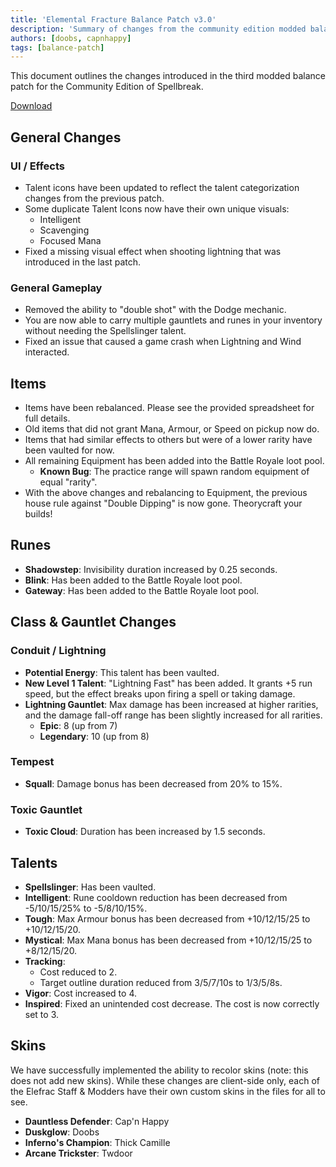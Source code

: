 ```yaml
---
title: 'Elemental Fracture Balance Patch v3.0'
description: 'Summary of changes from the community edition modded balance patch 3.'
authors: [doobs, capnhappy]
tags: [balance-patch]
---
```


This document outlines the changes introduced in the third modded balance patch for the Community Edition of Spellbreak.

[Download](https://cdn.elefrac.com/patch/archive/ElefracBalance3_P.pak)

<!-- truncate -->

## General Changes

### UI / Effects
* Talent icons have been updated to reflect the talent categorization changes from the previous patch.
* Some duplicate Talent Icons now have their own unique visuals:
    * Intelligent
    * Scavenging
    * Focused Mana
* Fixed a missing visual effect when shooting lightning that was introduced in the last patch.

### General Gameplay
* Removed the ability to "double shot" with the Dodge mechanic.
* You are now able to carry multiple gauntlets and runes in your inventory without needing the Spellslinger talent.
* Fixed an issue that caused a game crash when Lightning and Wind interacted.

## Items

* Items have been rebalanced. Please see the provided spreadsheet for full details.
* Old items that did not grant Mana, Armour, or Speed on pickup now do.
* Items that had similar effects to others but were of a lower rarity have been vaulted for now.
* All remaining Equipment has been added into the Battle Royale loot pool.
    * **Known Bug**: The practice range will spawn random equipment of equal "rarity".
* With the above changes and rebalancing to Equipment, the previous house rule against "Double Dipping" is now gone. Theorycraft your builds!

## Runes
* **Shadowstep**: Invisibility duration increased by 0.25 seconds.
* **Blink**: Has been added to the Battle Royale loot pool.
* **Gateway**: Has been added to the Battle Royale loot pool.

## Class & Gauntlet Changes

### Conduit / Lightning
* **Potential Energy**: This talent has been vaulted.
* **New Level 1 Talent**: "Lightning Fast" has been added. It grants +5 run speed, but the effect breaks upon firing a spell or taking damage.
* **Lightning Gauntlet**: Max damage has been increased at higher rarities, and the damage fall-off range has been slightly increased for all rarities.
    * **Epic**: 8 (up from 7)
    * **Legendary**: 10 (up from 8)

### Tempest
* **Squall**: Damage bonus has been decreased from 20% to 15%.

### Toxic Gauntlet
* **Toxic Cloud**: Duration has been increased by 1.5 seconds.

## Talents

* **Spellslinger**: Has been vaulted.
* **Intelligent**: Rune cooldown reduction has been decreased from -5/10/15/25% to -5/8/10/15%.
* **Tough**: Max Armour bonus has been decreased from +10/12/15/25 to +10/12/15/20.
* **Mystical**: Max Mana bonus has been decreased from +10/12/15/25 to +8/12/15/20.
* **Tracking**: 
    * Cost reduced to 2.
    * Target outline duration reduced from 3/5/7/10s to 1/3/5/8s.
* **Vigor**: Cost increased to 4.
* **Inspired**: Fixed an unintended cost decrease. The cost is now correctly set to 3.

## Skins
We have successfully implemented the ability to recolor skins (note: this does not add new skins). While these changes are client-side only, each of the Elefrac Staff & Modders have their own custom skins in the files for all to see.
* **Dauntless Defender**: Cap'n Happy
* **Duskglow**: Doobs
* **Inferno's Champion**: Thick Camille
* **Arcane Trickster**: Twdoor
